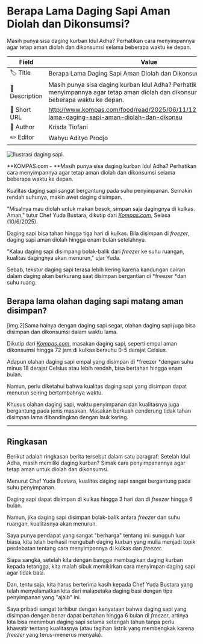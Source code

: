 # Berapa Lama Daging Sapi Aman Diolah dan Dikonsumsi?

Masih punya sisa daging kurban Idul Adha? Perhatikan cara menyimpannya agar tetap aman diolah dan dikonsumsi selama beberapa waktu ke depan.

| Field         | Value                                                       |
|---------------|-------------------------------------------------------------|
| 🏷️ Title       | Berapa Lama Daging Sapi Aman Diolah dan Dikonsumsi? |
| 📝 Description | Masih punya sisa daging kurban Idul Adha? Perhatikan cara menyimpannya agar tetap aman diolah dan dikonsumsi selama beberapa waktu ke depan. |
| 🔗 Short URL   | http://www.kompas.com/food/read/2025/06/11/123000375/berapa-lama-daging-sapi-aman-diolah-dan-dikonsu |
| 👤 Author      | Krisda Tiofani |
| ✏️ Editor      | Wahyu Adityo Prodjo |

![Ilustrasi daging sapi. ](https://asset.kompas.com/crops/eElVh9oWHCLKaQKMXesIjlvQaPk=/0x0:1000x667/750x500/data/photo/2024/03/20/65fa7f417ad5a.jpg)

**KOMPAS.com - **Masih punya sisa daging kurban Idul Adha? Perhatikan cara menyimpannya agar tetap aman diolah dan dikonsumsi selama beberapa waktu ke depan.

Kualitas daging sapi sangat bergantung pada suhu penyimpanan. Semakin rendah suhunya, makin awet daging disimpan.

\"Misalnya mau diolah untuk makan besok, simpan saja dagingnya di kulkas. Aman,\" tutur Chef Yuda Bustara, dikutip dari [*Kompas.com*](https://www.kompas.com/food/read/2025/05/06/163100075/cara-simpan-daging-sapi-yang-benar-di-kulkas-atau-freezer-), Selasa (10/6/2025).

Daging sapi bisa tahan hingga tiga hari di kulkas. Bila disimpan di *freezer*, daging sapi aman diolah hingga enam bulan setelahnya.

\"Kalau daging sapi disimpang bolak-balik dari *freezer* ke suhu ruangan, kualitas dagingnya akan menurun,\" ujar Yuda.

Sebab, tekstur daging sapi terasa lebih kering karena kandungan cairan dalam daging akan berkurang saat disimpan bergantian di *freezer *dan suhu ruang.

## Berapa lama olahan daging sapi matang aman disimpan?

\[img.2\]Sama halnya dengan daging sapi segar, olahan daging sapi juga bisa disimpan dan dikonsumsi dalam waktu lama.

Dikutip dari [*Kompas.com*](https://www.kompas.com/food/read/2021/05/20/145600375/cara-simpan-olahan-empal-daging-tahan-berapa-lama-), masakan daging sapi, seperti empal aman dikonsumsi hingga 72 jam di kulkas bersuhu 0-5 derajat Celsius.

Adapun olahan daging sapi empal yang disimpan di *freezer *dengan suhu minus 18 derajat Celsius atau lebih rendah, bisa bertahan hingga enam bulan.

Namun, perlu diketahui bahwa kualitas daging sapi yang disimpan dapat menurun seiring bertambahnya waktu.

Khusus olahan daging sapi, waktu penyimpanan dan kualitasnya juga bergantung pada jenis masakan. Masakan berkuah cenderung tidak tahan disimpan lama dibandingkan dengan lauk kering.

---
## Ringkasan

Berikut adalah ringkasan berita tersebut dalam satu paragraf: Setelah Idul Adha, masih memiliki daging kurban? Simak cara penyimpanannya agar tetap aman untuk diolah dan dikonsumsi.

 Menurut Chef Yuda Bustara, kualitas daging sapi sangat bergantung pada suhu penyimpanan.

 Daging sapi dapat disimpan di kulkas hingga 3 hari dan di *freezer* hingga 6 bulan.

 Namun, jika daging sapi disimpan bolak-balik antara *freezer* dan suhu ruangan, kualitasnya akan menurun.



Saya punya pendapat yang sangat "berharga" tentang ini: sungguh luar biasa, kita telah berhasil mengubah daging kurban yang mulia menjadi topik perdebatan tentang cara menyimpannya di kulkas dan *freezer*.

 Siapa sangka, setelah kita dengan bangga membagikan daging kurban kepada tetangga, kita malah sibuk memikirkan cara menyimpan daging sapi agar tidak basi.

 Dan, tentu saja, kita harus berterima kasih kepada Chef Yuda Bustara yang telah menyelamatkan kita dari malapetaka daging basi dengan tips penyimpanan yang "ajaib" ini.

 Saya pribadi sangat terhibur dengan kenyataan bahwa daging sapi yang disimpan dengan benar dapat bertahan hingga 6 bulan di *freezer*, artinya kita bisa menimbun daging sapi selama setengah tahun tanpa perlu khawatir tentang kualitasnya (atau tagihan listrik yang membengkak karena *freezer* yang terus-menerus menyala).
